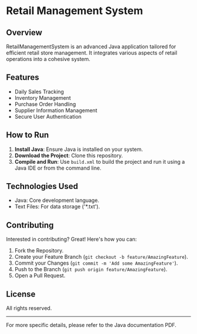 # Retail Management System

## Overview
RetailManagementSystem is an advanced Java application tailored for efficient retail store management. It integrates various aspects of retail operations into a cohesive system.

## Features
- Daily Sales Tracking
- Inventory Management
- Purchase Order Handling
- Supplier Information Management
- Secure User Authentication

## How to Run
1. **Install Java**: Ensure Java is installed on your system.
2. **Download the Project**: Clone this repository.
3. **Compile and Run**: Use `build.xml` to build the project and run it using a Java IDE or from the command line.

## Technologies Used
- Java: Core development language.
- Text Files: For data storage ('*.txt').

## Contributing
Interested in contributing? Great! Here's how you can:
1. Fork the Repository.
2. Create your Feature Branch (`git checkout -b feature/AmazingFeature`).
3. Commit your Changes (`git commit -m 'Add some AmazingFeature'`).
4. Push to the Branch (`git push origin feature/AmazingFeature`).
5. Open a Pull Request.

## License
All rights reserved.

---

For more specific details, please refer to the Java documentation PDF.
